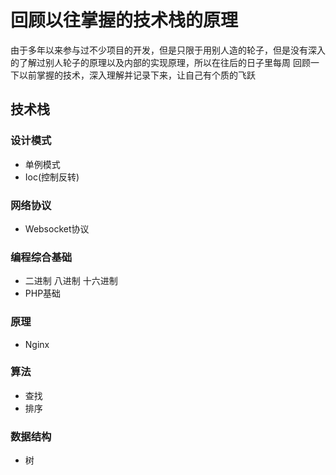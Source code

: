 # 回顾以往掌握的技术栈的原理

由于多年以来参与过不少项目的开发，但是只限于用别人造的轮子，但是没有深入的了解过别人轮子的原理以及内部的实现原理，所以在往后的日子里每周
回顾一下以前掌握的技术，深入理解并记录下来，让自己有个质的飞跃


## 技术栈

### 设计模式
- 单例模式
- Ioc(控制反转)

### 网络协议
- Websocket协议

### 编程综合基础
- 二进制 八进制 十六进制
- PHP基础

### 原理
- Nginx

### 算法
- 查找
- 排序

### 数据结构
- 树